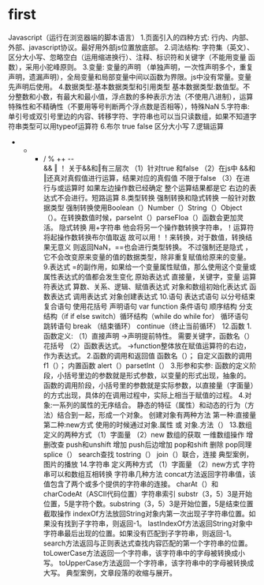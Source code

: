 # first
Javascript（运行在浏览器端的脚本语言）
1.页面引入的四种方式:
行内、内部、外部、javascript协议。最好用外部js位置放底部。
2.词法结构:
字符集（英文）、区分大小写、忽略空白（运用缩进换行）、注释、标识符和关键字（不能用变量 函数），采用小驼峰原则。
3.变量:
变量的声明 （单独声明，一次性声明多个，重复声明，遗漏声明），全局变量和局部变量中间以函数为界限。js中没有常量。变量先声明后使用。
4.数据类型:基本数据类型和引用类型
基本数据类型:数值型。不分整数和小数，有最大和最小值，浮点数的多种表示方法（不使用八进制），运算特殊性和不精确性（不要用等号判断两个浮点数是否相等），特殊NaN
5.字符串:
单引号或双引号里边的内容、转移字符、字符串也可以当只读数组，如果不知道字符串类型可以用typeof运算符
6.布尔
true  false  区分大小写
7.逻辑运算
+ - * / %
++  --  
&&  ‖ ！
关于&&和‖有三层次
（1）针对true  和false
（2）在js中  &&和‖还真对真假值进行运算，结果对应的真假值 不限于false
（3）在进行与或运算时 如果左边操作数已经确定 整个运算结果都是它 右边的表达式不会进行。短路运算
8.类型转换
强制转换和隐式转换 一般针对数据类型
强制转换使用Boolean（）Number（）String（）Object（）。在转换数值时候，parseInt（）parseFloa（）函数会更加灵活。
隐式转换 用+字符串 他会将另一个操作数转换字符串，！运算符将起操作数转换布尔值取返  故可以用！！来转换，对于数值，转换结果无意义 则返回NaN，==也会进行类型转换。
不过强制还是隐式 ，它不会改变原来变量的值的数据类型，除非重复赋值给原来的变量。
9.表达式
=的副作用，如果给一个变量属性赋值，那么使用这个变量或属性表达式的值都会发生变化
原始表达式  直接量，关键字，变量
运算符表达式 算数、关系、逻辑、赋值表达式
对象和数组初始化表达式
函数表达式 
调用表达式
对象创建表达式
10.语句
表达式语句  以分号结束
复合语句  使用花括号
声明语句  var  function
条件语句  顺序结构  分支结构（if  if else switch）循环结构（while  do while  for）
循环语句  
跳转语句  break （结束循环） continue（终止当前循环）
12.函数
1.函数定义:
   （1）直接声明  →声明提前特性。 需要关键字，函数名（） 花括号
   （2）函数表达式。 →function整体放在赋值运算符的右边，作为表达式。
2.函数的调用和返回值
函数名（）；
自定义函数的调用  f1（）；
内置函数  alert（）parsetInt（）
3.形参和实参:
  函数的定义阶段，小括号里边的参数就是形式参数，以变量的形式出现，抽象的。
函数的调用阶段，小括号里的参数就是实际参数，以直接量（字面量）的方式出现，具体的在调用过程中，实际上相当于赋值的过程。
4.对象:一系列的属性的无序结合。
静态的特征（属性）和动态的行为（方法）结合到一起，形成一个对象。
创建对象有两种方法
第一种:直接量
第二种:new方式
使用的时候通过对象.属性  或  对象.方法（）
13.数组
定义的两种方式
（1）字面量
（2）new
数组的获取
一维数组操作 增删改查
push和unshift  增加  push后边增加
pop和shift 删除  pop同理
splice（）
search查找
tostring（）
join（）联合，连接
典型案例，图片的播放
14.字符串
定义两种方式
（1）字面量
（2）new方式
字符串可以和数组互相转换
字符串几种方法
concat方法返回字符串值，该值包含了两个或多个提供的字符串的连接。
charAt（）和charCodeAt（ASCII代码位置）字符串索引
substr（3，5）3是开始位置，5是字符个数。substring（3，5）3是开始位置，5是结束位置截取操作
indexOf方法放回String对象内第一次出现子字符串位置。如果没有找到子字符串，则返回-1。 lastIndexOf方法返回String对象中字符串最后出现的位置。如果没有匹配到子字符串，则返回-1。
search方法返回与正则表达式查找内容匹配的第一个字符串的位置。 
toLowerCase方法返回一个字符串，该字符串中的字母被转换成小写。 
toUpperCase方法返回一个字符串，该字符串中的字母被转换成大写。 
典型案例，文章段落的收缩与展开。
